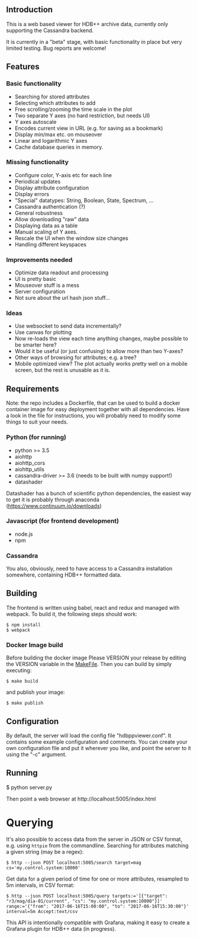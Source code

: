 ## Introduction

This is a web based viewer for HDB++ archive data, currently only supporting the Cassandra backend.

It is currently in a "beta" stage, with basic functionality in place but very limited testing. Bug reports are welcome!


## Features

### Basic functionality
* Searching for stored attributes
* Selecting which attributes to add
* Free scrolling/zooming the time scale in the plot
* Two separate Y axes (no hard restriction, but needs UI)
* Y axes autoscale
* Encodes current view in URL (e.g. for saving as a bookmark)
* Display min/max etc. on mouseover
* Linear and logarithmic Y axes
* Cache database queries in memory.

### Missing functionality
* Configure color, Y-axis etc for each line
* Periodical updates
* Display attribute configuration
* Display errors
* "Special" datatypes: String, Boolean, State, Spectrum, ...
* Cassandra authentication (?)
* General robustness
* Allow downloading "raw" data
* Displaying data as a table
* Manual scaling of Y axes.
* Rescale the UI when the window size changes
* Handling different keyspaces

### Improvements needed
* Optimize data readout and processing
* UI is pretty basic
* Mouseover stuff is a mess
* Server configuration
* Not sure about the url hash json stuff...

### Ideas
* Use websocket to send data incrementally?
* Use canvas for plotting
* Now re-loads the view each time anything changes, maybe possible to be smarter here?
* Would it be useful (or just confusing) to allow more than two Y-axes?
* Other ways of browsing for attributes; e.g. a tree?
* Mobile optimized view? The plot actually works pretty well on a mobile screen, but the rest is unusable as it is.


## Requirements

Note: the repo includes a Dockerfile, that can be used to build a docker container image for easy deployment together with all dependencies. Have a look in the file for instructions, you will probably need to modify some things to suit your needs.

### Python (for running)

 * python >= 3.5
 * aiohttp
 * aiohttp_cors
 * aiohttp_utils
 * cassandra-driver >= 3.6 (needs to be built with numpy support!)
 * datashader

Datashader has a bunch of scientific python dependencies, the easiest way to get it is probably through anaconda (https://www.continuum.io/downloads)


### Javascript (for frontend development)

 * node.js
 * npm
  

### Cassandra

You also, obviously, need to have access to a Cassandra installation somewhere, containing HDB++ formatted data.


## Building

The frontend is written using babel, react and redux and managed with webpack. To build it, the following steps should work:

```
$ npm install
$ webpack
```

### Docker Image build

Before building the docker image Please VERSION your release by editing the VERSION variable in the [MakeFile](MakeFile). Then you can build by simply executing:

```
$ make build
```

and publish your image:

```
$ make publish
```

## Configuration

By default, the server will load the config file "hdbppviewer.conf". It contains some example configuration and comments. You can create your own configuration file and put it wherever you like, and point the server to it using the "-c" argument.


## Running

$ python server.py

Then point a web browser at http://localhost:5005/index.html


# Querying

It's also possible to access data from the server in JSON or CSV format, e.g. using `httpie` from the commandline. Searching for attributes matching a given string (may be a regex):

    $ http --json POST localhost:5005/search target=mag cs='my.control.system:10000'

Get data for a given period of time for one or more attributes, resampled to 5m intervals, in CSV format:

    $ http --json POST localhost:5005/query targets:='[{"target": "r3/mag/dia-01/current", "cs": "my.control.system:10000"}]' range:='{"from": "2017-06-16T15:00:00", "to": "2017-06-16T15:30:00"}' interval=5m Accept:text/csv

This API is intentionally compatible with Grafana, making it easy to create a Grafana plugin for HDB++ data (in progress).

